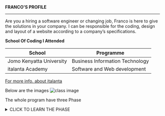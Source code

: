 **FRANCO'S PROFILE**

---

Are you a hiring a software engineer or changing job, Franco is here to give the
solutions in your company. I can be responsible for the coding, design and
layout of a website according to a company’s specifications.

**School Of Coding I Attended**

| School                   | Programme                       |
| ------------------------ | ------------------------------- |
| Jomo Kenyatta University | Business Information Technology |
| italanta Academy         | Software and Web development    |

[For more info. about italanta](https://italanta.net/)

Below are the images
![class image](https://scontent.fmba5-1.fna.fbcdn.net/v/t39.30808-6/256046810_2327716570697804_3617513495426170089_n.jpg?_nc_cat=106&ccb=1-5&_nc_sid=8bfeb9&_nc_eui2=AeEhsw9LID7bO7PRIQnKDJ-Z6h9BeGNirX3qH0F4Y2KtfZhyvh5adyT2u9QXqVry72yh1JVKcbF46Cfm4A9QMa4u&_nc_ohc=FD7TwOjlyg4AX9ruvs4&_nc_oc=AQmp6vq3dv5XNeOgUVpoJMVE_Rsz4gs04n0VArTbTwcS3_PlU2halJmouYxB3mWRNFg&_nc_ht=scontent.fmba5-1.fna&oh=291305dae6044ea57809d94aa013b326&oe=61A2F7C2)

The whole program have three Phase

<details><summary>CLICK TO LEARN THE PHASE</summary>
<p>

#### Local Presence, Global Resources!

    1.Discover,
    2.Develop,
    3.Deploy

</p>
</details>
